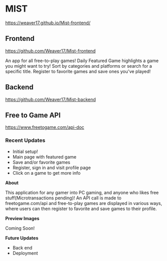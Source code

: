 # MIST

https://weaver17.github.io/Mist-frontend/

## Frontend

https://github.com/Weaver17/Mist-frontend

An app for all free-to-play games! Daily Featured Game highlights a game you might want to try! Sort by categories and platforms or search for a specific title. Register to favorite games and save ones you've played!

## Backend

https://github.com/Weaver17/Mist-backend

## Free to Game API

https://www.freetogame.com/api-doc

### Recent Updates

- Initial setup!
- Main page with featured game
- Save and/or favorite games
- Register, sign in and visit profile page
- Click on a game to get more info

**About**

This application for any gamer into PC gaming, and anyone who likes free stuff(Microtransactions pending)! An API call is made to freetogame.com/api and free-to-play games are displayed in various ways, where users can then register to favorite and save games to their profile.

**Preview Images**

Coming Soon!

**Future Updates**

- Back end
- Deployment
